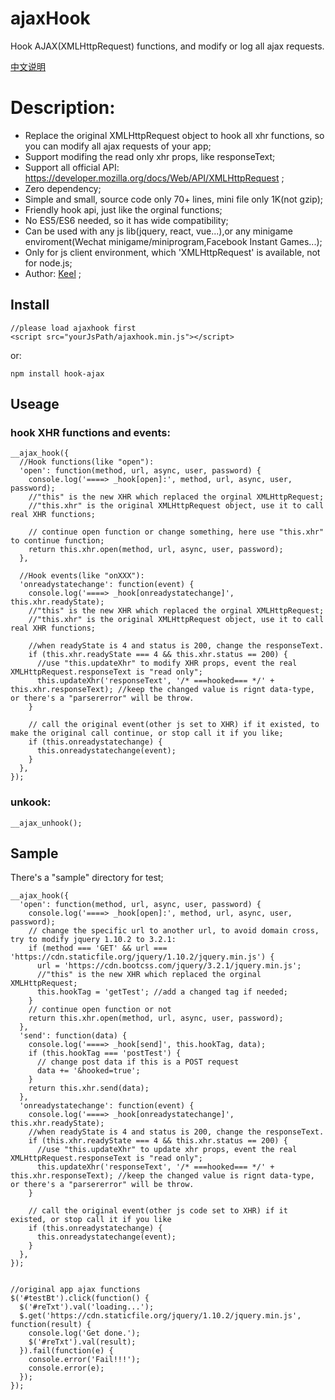 # ajaxHook
Hook AJAX(XMLHttpRequest) functions, and modify or log all ajax requests.

[中文说明](README_cn.md)

# Description:
* Replace the original XMLHttpRequest object to hook all xhr functions, so you can modify all ajax requests of your app;
* Support modifing the read only xhr props, like responseText;
* Support all official API: https://developer.mozilla.org/docs/Web/API/XMLHttpRequest ;
* Zero dependency;
* Simple and small, source code only 70+ lines, mini file only 1K(not gzip);
* Friendly hook api, just like the orginal functions;
* No ES5/ES6 needed, so it has wide compatibility;
* Can be used with any js lib(jquery, react, vue...),or any minigame enviroment(Wechat minigame/miniprogram,Facebook Instant Games...);
* Only for js client environment, which 'XMLHttpRequest' is available, not for node.js;
* Author: [Keel](https://github.com/keel) ;

## Install
```
//please load ajaxhook first
<script src="yourJsPath/ajaxhook.min.js"></script>
```

or:

```
npm install hook-ajax
```

## Useage
### hook XHR functions and events:
```
__ajax_hook({
  //Hook functions(like "open"):
  'open': function(method, url, async, user, password) {
    console.log('====> _hook[open]:', method, url, async, user, password);
    //"this" is the new XHR which replaced the orginal XMLHttpRequest;
    //"this.xhr" is the original XMLHttpRequest object, use it to call real XHR functions;

    // continue open function or change something, here use "this.xhr" to continue function;
    return this.xhr.open(method, url, async, user, password);
  },

  //Hook events(like "onXXX"):
  'onreadystatechange': function(event) {
    console.log('====> _hook[onreadystatechange]', this.xhr.readyState);
    //"this" is the new XHR which replaced the orginal XMLHttpRequest;
    //"this.xhr" is the original XMLHttpRequest object, use it to call real XHR functions;

    //when readyState is 4 and status is 200, change the responseText.
    if (this.xhr.readyState === 4 && this.xhr.status == 200) {
      //use "this.updateXhr" to modify XHR props, event the real XMLHttpRequest.responseText is "read only";
      this.updateXhr('responseText', '/* ===hooked=== */' + this.xhr.responseText); //keep the changed value is rignt data-type, or there's a "parsererror" will be throw.
    }

    // call the original event(other js set to XHR) if it existed, to make the original call continue, or stop call it if you like;
    if (this.onreadystatechange) {
      this.onreadystatechange(event);
    }
  },
});
```

### unkook:
```
__ajax_unhook();
```


## Sample
There's a "sample" directory for test;

```
__ajax_hook({
  'open': function(method, url, async, user, password) {
    console.log('====> _hook[open]:', method, url, async, user, password);
    // change the specific url to another url, to avoid domain cross, try to modify jquery 1.10.2 to 3.2.1:
    if (method === 'GET' && url === 'https://cdn.staticfile.org/jquery/1.10.2/jquery.min.js') {
      url = 'https://cdn.bootcss.com/jquery/3.2.1/jquery.min.js';
      //"this" is the new XHR which replaced the orginal XMLHttpRequest;
      this.hookTag = 'getTest'; //add a changed tag if needed;
    }
    // continue open function or not
    return this.xhr.open(method, url, async, user, password);
  },
  'send': function(data) {
    console.log('====> _hook[send]', this.hookTag, data);
    if (this.hookTag === 'postTest') {
      // change post data if this is a POST request
      data += '&hooked=true';
    }
    return this.xhr.send(data);
  },
  'onreadystatechange': function(event) {
    console.log('====> _hook[onreadystatechange]', this.xhr.readyState);
    //when readyState is 4 and status is 200, change the responseText.
    if (this.xhr.readyState === 4 && this.xhr.status == 200) {
      //use "this.updateXhr" to update xhr props, event the real XMLHttpRequest.responseText is "read only";
      this.updateXhr('responseText', '/* ===hooked=== */' + this.xhr.responseText); //keep the changed value is rignt data-type, or there's a "parsererror" will be throw.
    }

    // call the original event(other js code set to XHR) if it existed, or stop call it if you like
    if (this.onreadystatechange) {
      this.onreadystatechange(event);
    }
  },
});


//original app ajax functions
$('#testBt').click(function() {
  $('#reTxt').val('loading...');
  $.get('https://cdn.staticfile.org/jquery/1.10.2/jquery.min.js', function(result) {
    console.log('Get done.');
    $('#reTxt').val(result);
  }).fail(function(e) {
    console.error('Fail!!!');
    console.error(e);
  });
});
```


